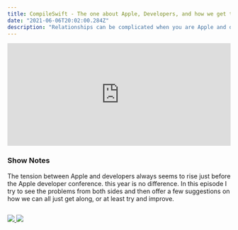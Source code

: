 ```yaml
---
title: CompileSwift - The one about Apple, Developers, and how we get through it
date: "2021-06-06T20:02:00.284Z"
description: "Relationships can be complicated when you are Apple and developers. I dive into it all in this episode."
---
```


<iframe src="https://open.spotify.com/embed/episode/6WHgQs88vstEbQUR0Naq4S" width="100%" height="232" frameBorder="0" allowtransparency="true" allow="encrypted-media"></iframe>

### Show Notes

The tension between Apple and developers always seems to rise just before the Apple developer conference. this year is no difference. In this episode I try to see the problems from both sides and then offer a few suggestions on how we can all just get along, or at least try and improve.

<div class="podcastSubscribeButton">
<a href="https://anchor.fm/compileswift">
<img src="/images/subscribe-to-podcast.png" style="margin: auto;"/>
</a>
<a href="https://www.buymeacoffee.com/pwcom">
<img src="/images/buy-me-a-coffee.png" style="margin: auto; padding-top: 1em;"/>
</a>
</div>
